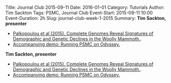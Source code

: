 Title: Journal Club 2015-09-11
Date: 2016-01-01
Category: Tutorials
Author: Tim Sackton
Tags: PSMC, Journal Club
Event-Start: 2015-09-11 10:00
Event-Duration: 2h
Slug: journal-club-week-1-2015
Summary: <strong>Tim Sackton, presenter</strong><ul><li><a href="/images/palkopoulou_week1.pdf">Palkopoulou et al (2015). Complete Genomes Reveal Signatures of Demographic and Genetic Declines in the Woolly Mammoth.</a>.</li><li><a href="/psmc-journal-club-walkthrough.html">Accompanying demo: Running PSMC on Odyssey.</a></li></ul>

<strong>Tim Sackton, presenter</strong><ul><li><a href="/images/palkopoulou_week1.pdf">Palkopoulou et al (2015). Complete Genomes Reveal Signatures of Demographic and Genetic Declines in the Woolly Mammoth.</a>.</li><li><a href="/psmc-journal-club-walkthrough.html">Accompanying demo: Running PSMC on Odyssey.</a></li></ul>